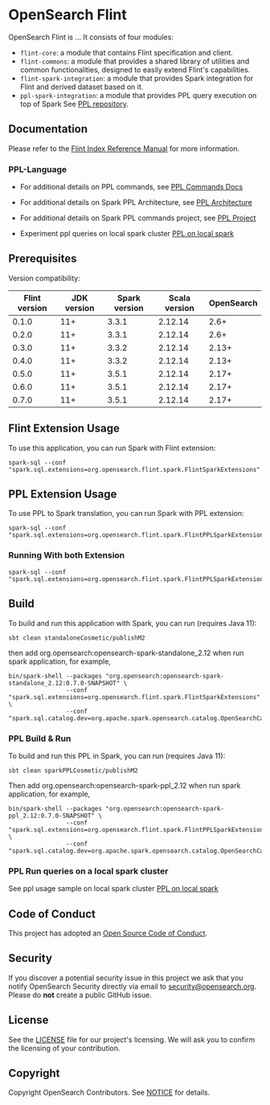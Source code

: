 # OpenSearch Flint

OpenSearch Flint is ... It consists of four modules:

- `flint-core`: a module that contains Flint specification and client.
- `flint-commons`: a module that provides a shared library of utilities and common functionalities, designed to easily extend Flint's capabilities.
- `flint-spark-integration`: a module that provides Spark integration for Flint and derived dataset based on it.
- `ppl-spark-integration`: a module that provides PPL query execution on top of Spark See [PPL repository](https://github.com/opensearch-project/piped-processing-language).

## Documentation

Please refer to the [Flint Index Reference Manual](./docs/index.md) for more information.

### PPL-Language

* For additional details on PPL commands, see [PPL Commands Docs](docs/ppl-lang/README.md)

* For additional details on Spark PPL Architecture, see [PPL Architecture](docs/ppl-lang/PPL-on-Spark.md)

* For additional details on Spark PPL commands project, see [PPL Project](https://github.com/orgs/opensearch-project/projects/214/views/2)

* Experiment ppl queries on local spark cluster [PPL on local spark ](docs/ppl-lang/local-spark-ppl-test-instruction.md)

## Prerequisites

Version compatibility:

| Flint version | JDK version | Spark version | Scala version | OpenSearch |
|---------------|-------------|---------------|---------------|------------|
| 0.1.0         | 11+         | 3.3.1         | 2.12.14       | 2.6+       |
| 0.2.0         | 11+         | 3.3.1         | 2.12.14       | 2.6+       |
| 0.3.0         | 11+         | 3.3.2         | 2.12.14       | 2.13+      |
| 0.4.0         | 11+         | 3.3.2         | 2.12.14       | 2.13+      |
| 0.5.0         | 11+         | 3.5.1         | 2.12.14       | 2.17+      |
| 0.6.0         | 11+         | 3.5.1         | 2.12.14       | 2.17+      |
| 0.7.0         | 11+         | 3.5.1         | 2.12.14       | 2.17+      |

## Flint Extension Usage 

To use this application, you can run Spark with Flint extension:

```
spark-sql --conf "spark.sql.extensions=org.opensearch.flint.spark.FlintSparkExtensions"
```

## PPL Extension Usage

To use PPL to Spark translation, you can run Spark with PPL extension:

```
spark-sql --conf "spark.sql.extensions=org.opensearch.flint.spark.FlintPPLSparkExtensions"
```

### Running With both Extension 
```
spark-sql --conf "spark.sql.extensions=org.opensearch.flint.spark.FlintPPLSparkExtensions,org.opensearch.flint.spark.FlintSparkExtensions"
```

## Build

To build and run this application with Spark, you can run (requires Java 11):

```
sbt clean standaloneCosmetic/publishM2
```
then add org.opensearch:opensearch-spark-standalone_2.12 when run spark application, for example,
```
bin/spark-shell --packages "org.opensearch:opensearch-spark-standalone_2.12:0.7.0-SNAPSHOT" \
                --conf "spark.sql.extensions=org.opensearch.flint.spark.FlintSparkExtensions" \
                --conf "spark.sql.catalog.dev=org.apache.spark.opensearch.catalog.OpenSearchCatalog"
```

### PPL Build & Run 

To build and run this PPL in Spark, you can run (requires Java 11):

```
sbt clean sparkPPLCosmetic/publishM2
```

Then add org.opensearch:opensearch-spark-ppl_2.12 when run spark application, for example,

```
bin/spark-shell --packages "org.opensearch:opensearch-spark-ppl_2.12:0.7.0-SNAPSHOT" \
                --conf "spark.sql.extensions=org.opensearch.flint.spark.FlintPPLSparkExtensions" \
                --conf "spark.sql.catalog.dev=org.apache.spark.opensearch.catalog.OpenSearchCatalog"

```

### PPL Run queries on a local spark cluster
See ppl usage sample on local spark cluster [PPL on local spark ](docs/ppl-lang/local-spark-ppl-test-instruction.md)


## Code of Conduct

This project has adopted an [Open Source Code of Conduct](./CODE_OF_CONDUCT.md).

## Security

If you discover a potential security issue in this project we ask that you notify OpenSearch Security directly via email to security@opensearch.org. Please do **not** create a public GitHub issue.

## License

See the [LICENSE](./LICENSE.txt) file for our project's licensing. We will ask you to confirm the licensing of your contribution.

## Copyright

Copyright OpenSearch Contributors. See [NOTICE](./NOTICE) for details.
